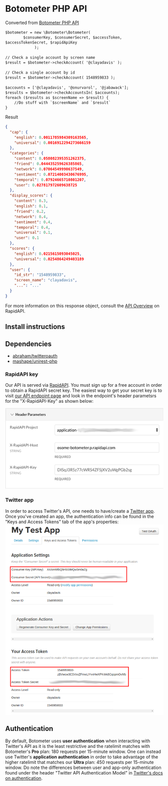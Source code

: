 # Botometer PHP API
Converted from [Botometer PHP API](https://github.com/IUNetSci/botometer-python)

```
$botometer = new \Botometer\Botometer(
		$consumerKey, $consumerSecret, $accessToken, $accessTokenSecret, $rapidApiKey
	         );

// Check a single account by screen name
$result = $botometer->checkAccount( '@clayadavis' );

// Check a single account by id
$result = $botometer->checkAccount( 1548959833 );

$accounts = ['@clayadavis', '@onurvarol', '@jabawack'];
$results = $botometer->checkAccountsIn( $accounts);
foreach ($results as $screenName => $result) {
	//Do stuff with `$screenName` and `$result`
}

```

Result 
```json
{
  "cap": {
    "english": 0.0011785984309163565,
    "universal": 0.0016912294273666159
  },
  "categories": {
    "content": 0.058082395351262375,
    "friend": 0.044435259626385865,
    "network": 0.07064549990637549,
    "sentiment": 0.07214003430676995,
    "temporal": 0.07924665710801207,
    "user": 0.027817972609638725
  },
  "display_scores": {
    "content": 0.3,
    "english": 0.1,
    "friend": 0.2,
    "network": 0.4,
    "sentiment": 0.4,
    "temporal": 0.4,
    "universal": 0.1,
    "user": 0.1
  },
  "scores": {
    "english": 0.0215615093045025,
    "universal": 0.0254864249403189
  },
  "user": {
    "id_str": "1548959833",
    "screen_name": "clayadavis",
    "...": "..."
  }
}
```
For more information on this response object, consult the [API Overview](https://rapidapi.com/OSoMe/api/botometer-pro/details) on RapidAPI.
## Install instructions

## Dependencies
* [abraham/twitteroauth](https://github.com/abraham/twitteroauth)
* [mashape/unirest-php](https://github.com/Kong/unirest-php)

### RapidAPI key
Our API is served via [RapidAPI](//rapidapi.com). You must sign up
for a free account in order to obtain a RapidAPI secret key. The easiest way to
get your secret key is to visit
[our API endpoint page](https://rapidapi.com/OSoMe/api/botometer-pro/endpoints)
and look in the endpoint's header parametsrs for the "X-RapidAPI-Key" as shown below:

![Screenshot of RapidAPI header parameters](/docs/rapidapi_key.png)
    
### Twitter app
In order to access Twitter's API, one needs to have/create a [Twitter app](https://apps.twitter.com/).
Once you've created an app, the authentication info can be found in the "Keys and Access Tokens" tab of the app's properties:
![Screenshot of app "Keys and Access Tokens"](/docs/twitter_app_keys.png)

## Authentication

By default, Botometer uses **user authentication** when interacting with Twitter's API as it is the least restrictive and the ratelimit matches with Botometer's **Pro** plan: 180 requests per 15-minute window.
One can instead use Twitter's **application authentication** in order to take advantage of the higher ratelimit that matches our **Ultra** plan: 450 requests per 15-minute window. Do note the differences between user and app-only authentication found under the header "Twitter API Authentication Model" in [Twitter's docs on authentication](https://developer.twitter.com/en/docs/basics/authentication/overview/oauth).